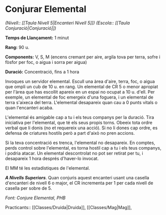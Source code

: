 # Conjurar Elemental

*(Nivell:: [[Taula Nivell 5|Encanteri Nivell 5]]) (Escola:: [[Taula Conjuració|Conjuració]])*

**Temps de Llançament:** 1 minut

**Rang:** 90 u.

**Components:** V, S, M (encens cremant per aire, argila tova per terra, sofre i fòsfor per foc, o aigua i sorra per aigua)

**Duració:** Concentració, fins a 1 hora

Invoques un servidor elemental. Escull una àrea d'aire, terra, foc, o aigua que ompli un cub de 10 u. en rang. Un elemental de CR 5 o menor apropiat per l'àrea que has escollit apareix en un espai no ocupat a 10 u. d'ell. Per exemple, un elemental de foc emergeix d'una foguera, i un elemental de terra s'aixeca del terra. L'elemental desapareix quan cau a 0 punts vitals o quan l'encanteri acaba.

L'elemental és amigable cap a tu i els teus companys per la duració. Tira iniciativa per l'elemental, que té els seus propis torns. Obeeix tota ordre verbal que li donis (no et requereix una acció). Si no li dones cap ordre, es defensa de criatures hostils però a part d'això no pren accions.

Si la teva concentració es trenca, l'elemental no desapareix. En comptes, perds control sobre l'elemental, es torna hostil cap a tu i els teus companys, i podria atacar. Un elemental descontrolat no pot ser retirat per tu, i desapareix 1 hora després d'haver-lo invocat.

El MM té les estadístiques de l'elemental.

***A Nivells Superiors***. Quan conjuris aquest encanteri usant una casella d'encanteri de nivell 6 o major, el CR incrementa per 1 per cada nivell de casella per sobre de 5.


*Font: Conjure Elemental, PHB*



Practicants:: [[Classes/Druida|Druida]], [[Classes/Mag|Mag]],